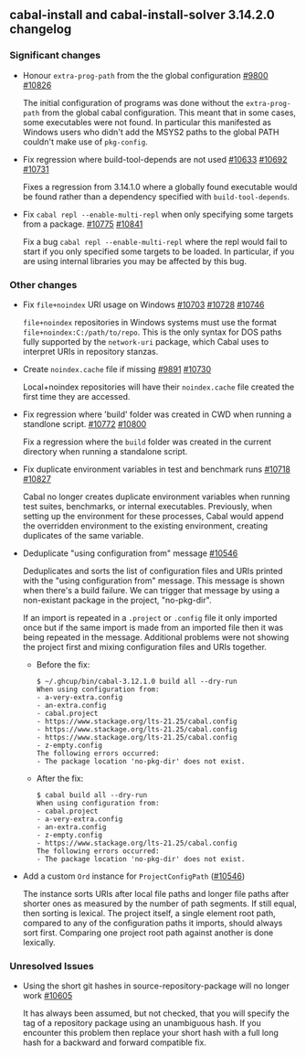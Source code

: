 ## cabal-install and cabal-install-solver 3.14.2.0 changelog

### Significant changes

- Honour `extra-prog-path` from the the global configuration  [#9800](https://github.com/haskell/cabal/issues/9800) [#10826](https://github.com/haskell/cabal/pull/10826)

  The initial configuration of programs was done without the `extra-prog-path` from the global cabal configuration. This meant that in some cases, some executables were not found. In particular this manifested as Windows users who didn't add the MSYS2 paths to the global PATH couldn't make use of `pkg-config`.

- Fix regression where build-tool-depends are not used [#10633](https://github.com/haskell/cabal/issues/10633) [#10692](https://github.com/haskell/cabal/issues/10692) [#10731](https://github.com/haskell/cabal/pull/10731)

  Fixes a regression from 3.14.1.0 where a globally found executable would be found
    rather than a dependency specified with `build-tool-depends`.

- Fix `cabal repl --enable-multi-repl` when only specifying some targets from a package. [#10775](https://github.com/haskell/cabal/issues/10775) [#10841](https://github.com/haskell/cabal/pull/10841)

  Fix a bug `cabal repl --enable-multi-repl` where the repl would fail to start if you
  only specified some targets to be loaded.
  In particular, if you are using internal libraries you may be affected by this bug.

### Other changes

- Fix `file+noindex` URI usage on Windows [#10703](https://github.com/haskell/cabal/issues/10703) [#10728](https://github.com/haskell/cabal/pull/10728) [#10746](https://github.com/haskell/cabal/pull/10746)

  `file+noindex` repositories in Windows systems must use the format
  `file+noindex:C:/path/to/repo`.  This is the only syntax for DOS paths fully
  supported by the `network-uri` package, which Cabal uses to interpret URIs in
  repository stanzas.

- Create `noindex.cache` file if missing [#9891](https://github.com/haskell/cabal/issues/9891) [#10730](https://github.com/haskell/cabal/pull/10730)

  Local+noindex repositories will have their `noindex.cache` file created the first time they are accessed.

- Fix regression where 'build' folder was created in CWD when running a standlone script. [#10772](https://github.com/haskell/cabal/issues/10772) [#10800](https://github.com/haskell/cabal/pull/10800)

  Fix a regression where the `build` folder was created in the current directory
  when running a standalone script.

- Fix duplicate environment variables in test and benchmark runs [#10718](https://github.com/haskell/cabal/issues/10718) [#10827](https://github.com/haskell/cabal/pull/10827)

  Cabal no longer creates duplicate environment variables when running test
  suites, benchmarks, or internal executables. Previously, when setting up the
  environment for these processes, Cabal would append the overridden environment
  to the existing environment, creating duplicates of the same variable.

- Deduplicate "using configuration from" message [#10546](https://github.com/haskell/cabal/pull/10546)

  Deduplicates and sorts the list of configuration files and URIs printed with the
  "using configuration from" message. This message is shown when there's a build
  failure. We can trigger that message by using a non-existant package in the
  project, "no-pkg-dir".

  If an import is repeated in a `.project` or `.config` file it only imported once
  but if the same import is made from an imported file then it was being repeated
  in the message. Additional problems were not showing the project first and
  mixing configuration files and URIs together.

  * Before the fix:

    ```
    $ ~/.ghcup/bin/cabal-3.12.1.0 build all --dry-run
    When using configuration from:
    - a-very-extra.config
    - an-extra.config
    - cabal.project
    - https://www.stackage.org/lts-21.25/cabal.config
    - https://www.stackage.org/lts-21.25/cabal.config
    - https://www.stackage.org/lts-21.25/cabal.config
    - z-empty.config
    The following errors occurred:
    - The package location 'no-pkg-dir' does not exist.
    ```

  * After the fix:

    ```
    $ cabal build all --dry-run
    When using configuration from:
    - cabal.project
    - a-very-extra.config
    - an-extra.config
    - z-empty.config
    - https://www.stackage.org/lts-21.25/cabal.config
    The following errors occurred:
    - The package location 'no-pkg-dir' does not exist.
      ```
- Add a custom `Ord` instance for `ProjectConfigPath` ([#10546](https://github.com/haskell/cabal/pull/10546))

  The instance sorts URIs after local
  file paths and longer file paths after shorter ones as measured by the number of
  path segments. If still equal, then sorting is lexical.  The project itself, a
  single element root path, compared to any of the configuration paths it imports,
  should always sort first. Comparing one project root path against another is
  done lexically.

### Unresolved Issues

- Using the short git hashes in source-repository-package will no longer work [#10605](https://github.com/haskell/cabal/issues/10605)

  It has always been assumed, but not checked, that you will specify the
  tag of a repository package using an unambiguous hash. If you encounter this
  problem then replace your short hash with a full long hash for a backward and forward
  compatible fix.


